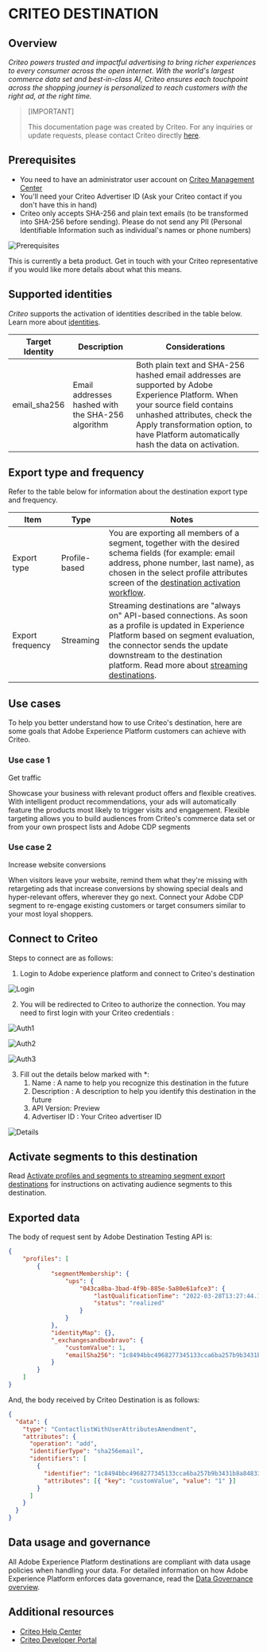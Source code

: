 # CRITEO DESTINATION

## Overview

_Criteo powers trusted and impactful advertising to bring richer experiences to every consumer across the open internet. With the world's largest commerce data set and best-in-class AI, Criteo ensures each touchpoint across the shopping journey is personalized to reach customers with the right ad, at the right time._

>[IMPORTANT]
>
>This documentation page was created by Criteo. For any inquiries or update requests, please contact Criteo directly [here](https://marketing.criteo.com/).


## Prerequisites

- You need to have an administrator user account on [Criteo Management Center](https://marketing.criteo.com)
- You'll need your Criteo Advertiser ID (Ask your Criteo contact if you don't have this in hand)
- Criteo only accepts SHA-256 and plain text emails (to be transformed into SHA-256 before sending). Please do not send any PII (Personal Identifiable Information such as individual's names or phone numbers)

![Prerequisites](../../assets/catalog/advertising/criteo/criteo0.png)


This is currently a beta product. Get in touch with your Criteo representative if you would like more details about what this means.

## Supported identities

_Criteo_ supports the activation of identities described in the table below. Learn more about [identities](https://experienceleague.adobe.com/docs/experience-platform/identity/namespaces.html?lang=en#getting-started).

| Target Identity | Description | Considerations |
| --- | --- | --- |
| email\_sha256 | Email addresses hashed with the SHA-256 algorithm | Both plain text and SHA-256 hashed email addresses are supported by Adobe Experience Platform. When your source field contains unhashed attributes, check the  Apply transformation  option, to have Platform automatically hash the data on activation. |



## Export type and frequency

Refer to the table below for information about the destination export type and frequency.

| Item | Type | Notes |
| --- | --- | --- |
| Export type | Profile-based | You are exporting all members of a segment, together with the desired schema fields (for example: email address, phone number, last name), as chosen in the select profile attributes screen of the [destination activation workflow](https://experienceleague.adobe.com/docs/experience-platform/destinations/ui/activate/activate-batch-profile-destinations.html?lang=en#select-attributes). |
| Export frequency | Streaming | Streaming destinations are "always on" API-based connections. As soon as a profile is updated in Experience Platform based on segment evaluation, the connector sends the update downstream to the destination platform. Read more about [streaming destinations](https://experienceleague.adobe.com/docs/experience-platform/destinations/destination-types.html?lang=en#streaming-destinations). |

## Use cases

To help you better understand how to use Criteo's destination, here are some goals that Adobe Experience Platform customers can achieve with Criteo.

### Use case 1

Get traffic

Showcase your business with relevant product offers and flexible creatives. With intelligent product recommendations, your ads will automatically feature the products most likely to trigger visits and engagement. Flexible targeting allows you to build audiences from Criteo's commerce data set or from your own prospect lists and Adobe CDP segments

### Use case 2

Increase website conversions

When visitors leave your website, remind them what they're missing with retargeting ads that increase conversions by showing special deals and hyper-relevant offers, wherever they go next. Connect your Adobe CDP segment to re-engage existing customers or target consumers similar to your most loyal shoppers.

## Connect to Criteo

Steps to connect are as follows:

1. Login to Adobe experience platform and connect to Criteo's destination

![Login](../../assets/catalog/advertising/criteo/criteo1.jpeg)


2. You will be redirected to Criteo to authorize the connection. You may need to first login with your Criteo credentials :

![Auth1](../../assets/catalog/advertising/criteo/criteo2.jpeg)

![Auth2](../../assets/catalog/advertising/criteo/criteo3.jpeg)

![Auth3](../../assets/catalog/advertising/criteo/criteo4.jpeg)



3. Fill out the details below marked with \*:
   1. Name : A name to help you recognize this destination in the future
   2. Description : A description to help you identify this destination in the future
   3. API Version: Preview
   4. Advertiser ID : Your Criteo advertiser ID

![Details](../../assets/catalog/advertising/criteo/criteo5.jpeg)

## Activate segments to this destination

Read [Activate profiles and segments to streaming segment export destinations](https://experienceleague.adobe.com/docs/experience-platform/destinations/ui/activate/activate-segment-streaming-destinations.html?lang=en) for instructions on activating audience segments to this destination.

## Exported data

The body of request sent by Adobe Destination Testing API is:
```json
{ 
    "profiles": [ 
        { 
            "segmentMembership": { 
                "ups": { 
                    "043ca8ba-3bad-4f9b-885e-5a80e61afce3": { 
                        "lastQualificationTime": "2022-03-28T13:27:44.110638Z", 
                        "status": "realized" 
                    } 
                } 
            }, 
            "identityMap": {}, 
            "_exchangesandboxbravo": { 
                "customValue": 1, 
                "emailSha256": "1c8494bbc4968277345133cca6ba257b9b3431b8a84833a99613cf075a62a16d" 
            } 
        } 
    ] 
} 
```



And, the body received by Criteo Destination is as follows:

```json
{ 
  "data": { 
    "type": "ContactlistWithUserAttributesAmendment", 
    "attributes": { 
      "operation": "add", 
      "identifierType": "sha256email", 
      "identifiers": [ 
        { 
          "identifier": "1c8494bbc4968277345133cca6ba257b9b3431b8a84833a99613cf075a62a16d", 
          "attributes": [{ "key": "customValue", "value": "1" }] 
        } 
      ] 
    } 
  } 
} 
```

## Data usage and governance

All Adobe Experience Platform destinations are compliant with data usage policies when handling your data. For detailed information on how Adobe Experience Platform enforces data governance, read the [Data Governance overview](https://experienceleague.adobe.com/docs/experience-platform/data-governance/home.html?lang=en).

## Additional resources

- [Criteo Help Center](https://help.criteo.com/kb/en)
- [Criteo Developer Portal](https://developers.criteo.com/marketing-solutions/v2022.04/reference/modifyaudienceuserswithattributes)
